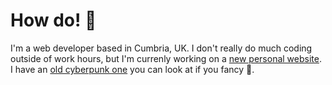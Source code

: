 # How do! 👋

I'm a web developer based in Cumbria, UK. I don't really do much coding outside of work hours, but I'm currenly working on a [new personal website](https://www.bl-rd.me). I have an [old cyberpunk one](https://bl-rd.github.io/bl-rd-archive/) you can look at if you fancy 🙂.
